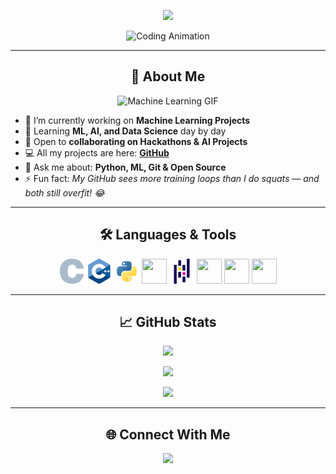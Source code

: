 <p align="center">   
  <img src="https://readme-typing-svg.demolab.com?font=Fira+Code&size=25&pause=1000&center=true&vCenter=true&width=600&lines=Hi+%F0%9F%91%8B%2C+I'm+Aditya+Gupta!;AI+%26+ML+Enthusiast+from+India;Let%E2%80%99s+build+something+cool+together!" /> 
</p>  

<p align="center">   
  <img src="https://media.giphy.com/media/qgQUggAC3Pfv687qPC/giphy.gif" width="500" alt="Coding Animation" /> 
</p>  

---

<h2 align="center">🚀 About Me</h2>  

<p align="center">   
  <img src="https://media.giphy.com/media/2zZ2FZ6oXQic1wHdGe/giphy.gif" width="300" alt="Machine Learning GIF"/> 
</p>  

- 🔭 I’m currently working on **Machine Learning Projects**  
- 🌱 Learning **ML, AI, and Data Science** day by day  
- 🤝 Open to **collaborating on Hackathons & AI Projects**  
- 💻 All my projects are here: [**GitHub**](https://github.com/AdityaGupta-debug?tab=repositories)  
- 💬 Ask me about: **Python, ML, Git & Open Source**  
- ⚡ Fun fact: *My GitHub sees more training loops than I do squats — and both still overfit! 😂*  

---

<h2 align="center">🛠️ Languages & Tools</h2>  

<p align="center">   
  <img src="https://raw.githubusercontent.com/devicons/devicon/master/icons/c/c-original.svg" width="40" height="40"/>   
  <img src="https://raw.githubusercontent.com/devicons/devicon/master/icons/cplusplus/cplusplus-original.svg" width="40" height="40"/>   
  <img src="https://raw.githubusercontent.com/devicons/devicon/master/icons/python/python-original.svg" width="40" height="40"/>   
  <img src="https://upload.wikimedia.org/wikipedia/commons/0/05/Scikit_learn_logo_small.svg" width="40" height="40"/>   
  <img src="https://raw.githubusercontent.com/devicons/devicon/master/icons/pandas/pandas-original.svg" width="40" height="40"/>   
  <img src="https://seaborn.pydata.org/_images/logo-mark-lightbg.svg" width="40" height="40"/>   
  <img src="https://www.vectorlogo.zone/logos/sqlite/sqlite-icon.svg" width="40" height="40"/>   
  <img src="https://www.vectorlogo.zone/logos/git-scm/git-scm-icon.svg" width="40" height="40"/> 
</p>  

---

<h2 align="center">📈 GitHub Stats</h2>  

<p align="center">   
  <img src="https://github-readme-stats.vercel.app/api/top-langs/?username=adityagupta-debug&layout=compact&theme=tokyonight" /> 
</p>  

<p align="center">   
  <img src="https://github-readme-streak-stats.herokuapp.com/?user=adityagupta-debug&theme=tokyonight" /> 
</p>  

<p align="center">   
  <img src="https://komarev.com/ghpvc/?username=adityagupta-debug&label=Profile%20Views&color=blueviolet&style=flat" /> 
</p>  

---

<h2 align="center">🌐 Connect With Me</h2>  

<p align="center">   
  <img src="https://media.giphy.com/media/LMt9638dO8dftAjtco/giphy.gif" width="300" /> 
</p>
